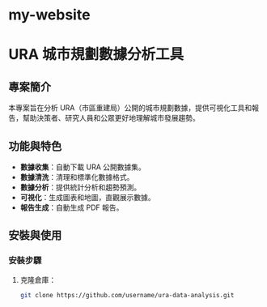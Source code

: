 # my-website
# URA 城市規劃數據分析工具

## 專案簡介
本專案旨在分析 URA（市區重建局）公開的城市規劃數據，提供可視化工具和報告，幫助決策者、研究人員和公眾更好地理解城市發展趨勢。

## 功能與特色
- **數據收集**：自動下載 URA 公開數據集。
- **數據清洗**：清理和標準化數據格式。
- **數據分析**：提供統計分析和趨勢預測。
- **可視化**：生成圖表和地圖，直觀展示數據。
- **報告生成**：自動生成 PDF 報告。

## 安裝與使用
### 安裝步驟
1. 克隆倉庫：
   ```bash
   git clone https://github.com/username/ura-data-analysis.git
